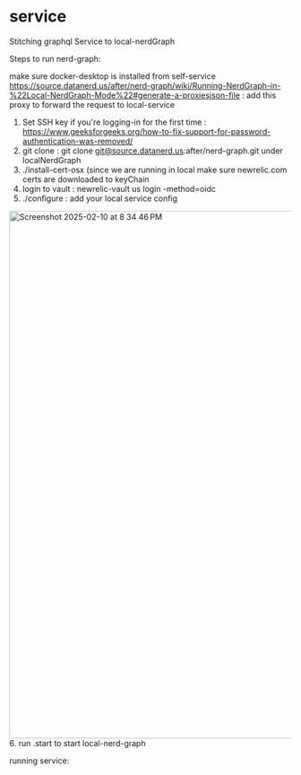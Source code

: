 # service
Stitching graphql Service to local-nerdGraph


Steps to run nerd-graph:

make sure docker-desktop is installed from self-service
https://source.datanerd.us/after/nerd-graph/wiki/Running-NerdGraph-in-%22Local-NerdGraph-Mode%22#generate-a-proxiesjson-file : add this proxy to forward the request to local-service

1. Set SSH key if you're logging-in for the first time : https://www.geeksforgeeks.org/how-to-fix-support-for-password-authentication-was-removed/
2. git clone : git clone git@source.datanerd.us:after/nerd-graph.git
under localNerdGraph
3. ./install-cert-osx (since we are running in local make sure newrelic.com certs are downloaded to keyChain
4. login to vault : newrelic-vault us login -method=oidc
5. ./configure : add your local service config

<img width="941" alt="Screenshot 2025-02-10 at 8 34 46 PM" src="https://github.com/user-attachments/assets/93e5e29b-f23a-43a2-bd9e-033ea07ef711" />
6. run .start to start local-nerd-graph

running service:




